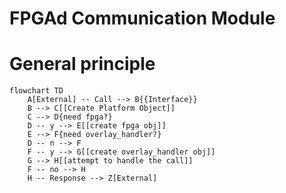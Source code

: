 # FPGAd Communication Module

# General principle

```mermaid
flowchart TD
    A[External] -- Call --> B{{Interface}}
    B --> C[[Create Platform Object]]
    C --> D{need fpga?}
    D -- y --> E[[create fpga obj]]
    E --> F{need overlay_handler?}
    D -- n --> F
    F -- y --> G[[create overlay_handler obj]]
    G --> H[[attempt to handle the call]]
    F -- no --> H
    H -- Response --> Z[External]
```
